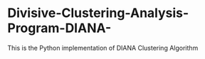 # Divisive-Clustering-Analysis-Program-DIANA-
This is the Python implementation of DIANA Clustering Algorithm
